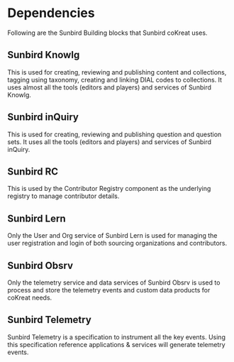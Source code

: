 # Dependencies

Following are the Sunbird Building blocks that Sunbird coKreat uses.

## Sunbird Knowlg <a href="#sunbird-knowlg" id="sunbird-knowlg"></a>

This is used for creating, reviewing and publishing content and collections, tagging using taxonomy, creating and linking DIAL codes to collections. It uses almost all the tools (editors and players) and services of Sunbird Knowlg.

## Sunbird inQuiry <a href="#sunbird-inquiry" id="sunbird-inquiry"></a>

This is used for creating, reviewing and publishing question and question sets. It uses all the tools (editors and players) and services of Sunbird inQuiry.

## Sunbird RC <a href="#sunbird-rc" id="sunbird-rc"></a>

This is used by the Contributor Registry component as the underlying registry to manage contributor details.

## Sunbird Lern <a href="#sunbird-lern" id="sunbird-lern"></a>

Only the User and Org service of Sunbird Lern is used for managing the user registration and login of both sourcing organizations and contributors.

## Sunbird Obsrv <a href="#sunbird-obsrv" id="sunbird-obsrv"></a>

Only the telemetry service and data services of Sunbird Obsrv is used to process and store the telemetry events and custom data products for coKreat needs.

## Sunbird Telemetry <a href="#sunbird-telemetry" id="sunbird-telemetry"></a>

Sunbird Telemetry is a specification to instrument all the key events. Using this specification reference applications & services will generate telemetry events.
